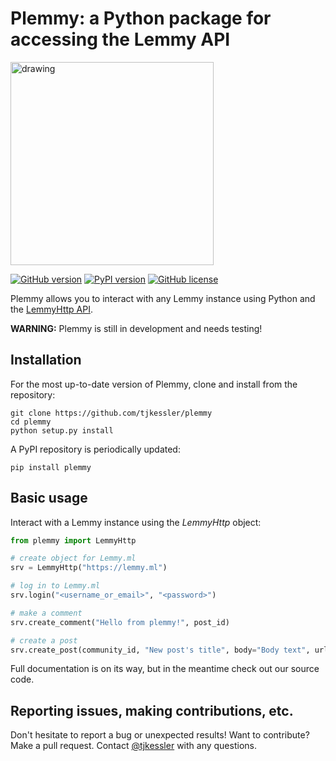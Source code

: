 # Plemmy: a Python package for accessing the Lemmy API

<img src="img/plemmy.png" alt="drawing" width="325"/>

[![GitHub version](https://badge.fury.io/gh/tjkessler%2Fplemmy.svg)](https://badge.fury.io/gh/tjkessler%2Fplemmy)
[![PyPI version](https://badge.fury.io/py/plemmy.svg)](https://badge.fury.io/py/plemmy)
[![GitHub license](https://img.shields.io/badge/license-Apache-blue.svg)](https://raw.githubusercontent.com/tjkessler/plemmy/master/LICENSE.txt)

Plemmy allows you to interact with any Lemmy instance using Python and the [LemmyHttp API](https://join-lemmy.org/api/classes/LemmyHttp.html).

**WARNING:** Plemmy is still in development and needs testing!

## Installation ##

For the most up-to-date version of Plemmy, clone and install from the repository:

```
git clone https://github.com/tjkessler/plemmy
cd plemmy
python setup.py install
```

A PyPI repository is periodically updated:

```
pip install plemmy
```

## Basic usage ##

Interact with a Lemmy instance using the _LemmyHttp_ object:

```python
from plemmy import LemmyHttp

# create object for Lemmy.ml
srv = LemmyHttp("https://lemmy.ml")

# log in to Lemmy.ml
srv.login("<username_or_email>", "<password>")

# make a comment
srv.create_comment("Hello from plemmy!", post_id)

# create a post
srv.create_post(community_id, "New post's title", body="Body text", url="https://a.link.to.share")
```

Full documentation is on its way, but in the meantime check out our source code.

## Reporting issues, making contributions, etc. ##

Don't hesitate to report a bug or unexpected results! Want to contribute? Make a pull request. Contact [@tjkessler](https://github.com/tjkessler) with any questions.
